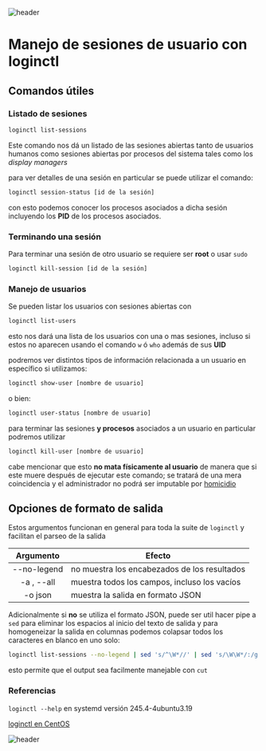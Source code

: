 
![header](/Tutoriales-IFC/assets/header.png)











# Manejo de sesiones de usuario con loginctl

## Comandos útiles

### Listado de sesiones

``` bash
loginctl list-sessions
```
Este comando nos dá un listado de las sesiones abiertas tanto de usuarios humanos como sesiones abiertas por procesos del sistema tales como los *display managers*

para ver detalles de una sesión en particular se puede utilizar el comando:

```bash
loginctl session-status [id de la sesión]
```
con esto podemos conocer los procesos asociados a dicha sesión incluyendo los **PID** de los procesos asociados.

### Terminando una sesión

Para terminar una sesión de otro usuario se requiere ser **root** o usar `sudo `

```bash
loginctl kill-session [id de la sesión]
```

### Manejo de usuarios

Se pueden listar los usuarios con sesiones abiertas con

```bash
loginctl list-users
```
esto nos dará una lista de los usuarios con una o mas sesiones, incluso si estos no aparecen usando el comando `w` ó `who` además de sus **UID**

podremos ver distintos tipos de información relacionada a un usuario en específico si utilizamos:


```bash
loginctl show-user [nombre de usuario]
```

o bien:

```bash
loginctl user-status [nombre de usuario]
```

para terminar las sesiones **y procesos** asociados a un usuario en particular podremos utilizar 


```bash
loginctl kill-user [nombre de usuario] 
```

cabe mencionar que esto **no mata físicamente al usuario** de manera que si este muere después de ejecutar este comando; se tratará de una mera coincidencia y el administrador no podrá ser imputable por [homicidio](https://www.youtube.com/watch?v=0Jv_XR6RMAI) 

## Opciones de formato de salida

Estos argumentos funcionan en general para toda la suite de `loginctl` y facilitan el parseo de la salida

| Argumento | Efecto |
|:---------:|--------|
|--no-legend| no muestra los encabezados de los resultados |
|-a , --all | muestra todos los campos, incluso los vacíos | 
|-o json | muestra la salida en formato JSON | 

Adicionalmente si **no** se utiliza el formato JSON, puede ser util hacer pipe a `sed` para eliminar los espacios al inicio del texto de salida y para homogeneizar la salida en columnas podemos colapsar todos los caracteres en blanco en uno solo: 

``` bash
loginctl list-sessions --no-legend | sed 's/^\W*//' | sed 's/\W\W*/:/g'
```

esto permite que el output sea facilmente manejable con `cut`
 

### Referencias

`loginctl --help` en systemd versión 245.4-4ubuntu3.19

[loginctl en CentOS](https://www.galisteocantero.com/aprendiendo-a-usar-el-comando-loginctl-en-centos/)











![header](/Tutoriales-IFC/assets/header.png)

